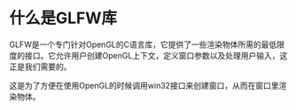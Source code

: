 # 什么是GLFW库

GLFW是一个专门针对OpenGL的C语言库，它提供了一些渲染物体所需的最低限度的接口。它允许用户创建OpenGL上下文，定义窗口参数以及处理用户输入，这正是我们需要的。

这是为了方便在使用OpenGL的时候调用win32接口来创建窗口，从而在窗口里渲染物体。
